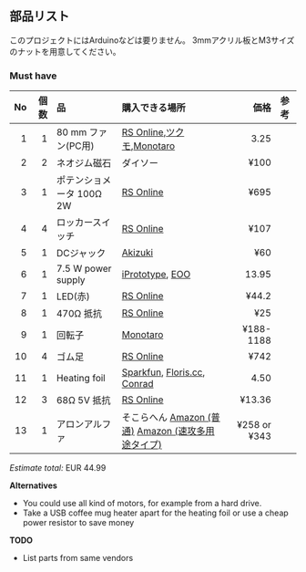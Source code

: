 ## 部品リスト

このプロジェクトにはArduinoなどは要りません。 3mmアクリル板とM3サイズのナットを用意してください。
### Must have

|No|個数|品|購入できる場所|価格|参考|
| ------------: | ------------: | :------------ | :------------ | ------------: | :------------ |
|1|1|80 mm ファン(PC用)|[RS Online](http://jp.rs-online.com/web/p/axial-fans/7932418/),[ツクモ](http://shop.tsukumo.co.jp/goods/4937925913084/?cid=Google_S111101),[Monotaro](https://www.monotaro.com/p/7602/6666/?gclid=Cj0KEQiAnvfDBRCXrabLl6-6t-0BEiQAW4SRUMn0TRBx46WJ0-AA60Il2e-1WXhYKi7BNeRlu53ahHcaAkHm8P8HAQ&utm_medium=cpc&utm_source=Adwords&cm_mmc=Adwords-_-cpc-_-PLA-_-76026666&ef_id=WD5JDQAAAFehQ9Pn:20170117083148:s)|3.25||
|2|2|ネオジム磁石|ダイソー|¥100||
|3|1|ポテンショメータ 100Ω 2W|[RS Online](https://jp.rs-online.com/mobile/p/potentiometers/5225254/)|¥695||
|4|4|ロッカースイッチ|[RS Online](https://jp.rs-online.com/mobile/p/rocker-switches/7182247/)|¥107||
|5|1|DCジャック|[Akizuki](http://akizukidenshi.com/catalog/g/gC-06342/)|¥60||
|6|1|7.5 W power supply|[iPrototype](https://iprototype.nl/products/accessoires/power/adapter), [EOO](http://www.eoo-bv.nl/index.php?_a=viewProd&productId=11642)|13.95||
|7|1|LED(赤)|[RS Online](http://jp.rs-online.com/web/p/visible-leds/3208667/)|¥44.2||
|8|1|470Ω 抵抗|[RS Online](http://jp.rs-online.com/web/p/through-hole-fixed-resistors/4911291/)|¥25||
|9|1|回転子|[Monotaro](https://www.monotaro.com/g/00177579/)|¥188-1188||
|10|4|ゴム足|[RS Online](http://jp.rs-online.com/web/p/fixed-height-mounts-feet/4171796/)|¥742||
|11|1|Heating foil|[Sparkfun](https://www.sparkfun.com/products/11288), [Floris.cc](https://www.floris.cc/shop/en/general-components/514-heating-pad-5x10cm.html?search_query=warm&results=4), [Conrad](https://www.conrad.nl/nl/thermo-verwarmingsfolie-zelfklevend-12-vdc-12-vac-22-w-veiligheidstype-ipx4-90-mm-1216623.html)|4.50||
|12|3|68Ω 5V 抵抗|[RS Online](http://jp.rs-online.com/web/p/through-hole-fixed-resistors/7629456/)|¥13.36||
|13|1|アロンアルファ|そこらへん [Amazon (普通)](http://amzn.asia/2qJ4oKK) [Amazon (速攻多用途タイプ)](http://amzn.asia/0jpU0Qh)|¥258 or ¥343||

*Estimate total:* EUR 44.99

**Alternatives**

* You could use all kind of motors, for example from a hard drive.
* Take a USB coffee mug heater apart for the heating foil or use a cheap power resistor to save money

**TODO**
* List parts from same vendors
